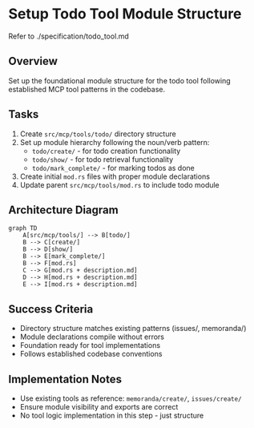 # Setup Todo Tool Module Structure

Refer to ./specification/todo_tool.md

## Overview
Set up the foundational module structure for the todo tool following established MCP tool patterns in the codebase.

## Tasks
1. Create `src/mcp/tools/todo/` directory structure
2. Set up module hierarchy following the noun/verb pattern:
   - `todo/create/` - for todo creation functionality
   - `todo/show/` - for todo retrieval functionality  
   - `todo/mark_complete/` - for marking todos as done
3. Create initial `mod.rs` files with proper module declarations
4. Update parent `src/mcp/tools/mod.rs` to include todo module

## Architecture Diagram
```mermaid
graph TD
    A[src/mcp/tools/] --> B[todo/]
    B --> C[create/]
    B --> D[show/]
    B --> E[mark_complete/]
    B --> F[mod.rs]
    C --> G[mod.rs + description.md]
    D --> H[mod.rs + description.md]
    E --> I[mod.rs + description.md]
```

## Success Criteria
- Directory structure matches existing patterns (issues/, memoranda/)
- Module declarations compile without errors
- Foundation ready for tool implementations
- Follows established codebase conventions

## Implementation Notes
- Use existing tools as reference: `memoranda/create/`, `issues/create/`
- Ensure module visibility and exports are correct
- No tool logic implementation in this step - just structure